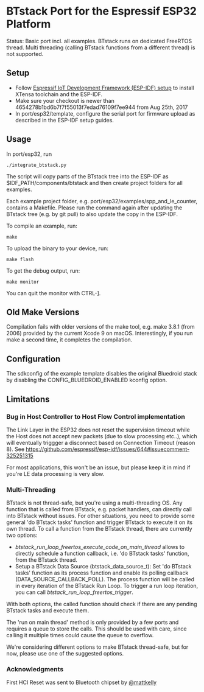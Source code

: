 # BTstack Port for the Espressif ESP32 Platform

Status: Basic port incl. all examples. BTstack runs on dedicated FreeRTOS thread. Multi threading (calling BTstack functions from a different thread) is not supported.

## Setup

- Follow [Espressif IoT Development Framework (ESP-IDF) setup](https://github.com/espressif/esp-idf) to install XTensa toolchain and the ESP-IDF. 
- Make sure your checkout is newer than 4654278b1bd6b7f7f55013f7edad76109f7ee944 from Aug 25th, 2017
- In port/esp32/template, configure the serial port for firmware upload as described in the ESP-IDF setup guides.

## Usage

In port/esp32, run

	./integrate_btstack.py

The script will copy parts of the BTstack tree into the ESP-IDF as $IDF_PATH/components/btstack and then create project folders for all examples.

Each example project folder, e.g. port/esp32/examples/spp_and_le_counter, contains a Makefile. Please run the command again after updating the BTstack tree (e.g. by git pull) to also update the copy in the ESP-IDF.

To compile an example, run:

	make


To upload the binary to your device, run:

	make flash


To get the debug output, run:

	make monitor

You can quit the monitor with CTRL-].

## Old Make Versions

Compilation fails with older versions of the make tool, e.g. make 3.8.1 (from 2006) provided by the current Xcode 9 on macOS.
Interestingly, if you run make a second time, it completes the compilation.

## Configuration

The sdkconfig of the example template disables the original Bluedroid stack by disabling the CONFIG_BLUEDROID_ENABLED kconfig option.

## Limitations

### Bug in Host Controller to Host Flow Control implementation
The Link Layer in the ESP32 does not reset the supervision timeout while the Host does not accept new packets (due to slow processing etc..), which will eventually triggger a disconnect based on Connection Timeout (reason 8). See https://github.com/espressif/esp-idf/issues/644#issuecomment-325251315 

For most applications, this won't be an issue, but please keep it in mind if you're LE data processing is very slow.

### Multi-Threading

BTstack is not thread-safe, but you're using a multi-threading OS. Any function that is called from BTstack, e.g. packet handlers, can directly call into BTstack without issues. For other situations, you need to provide some general 'do BTstack tasks' function and trigger BTstack to execute it on its own thread.
To call a function from the BTstack thread, there are currently two options:

- *btstack_run_loop_freertos_execute_code_on_main_thread* allows to directly schedule a function callback, i.e. 'do BTstack tasks' function, from the BTstack thread.
- Setup a BTstack Data Source (btstack_data_source_t):
 Set 'do BTstack tasks' function as its process function and enable its polling callback (DATA_SOURCE_CALLBACK_POLL). The process function will be called in every iteration of the BTstack Run Loop. To trigger a run loop iteration, you can call *btstack_run_loop_freertos_trigger*.

With both options, the called function should check if there are any pending BTstack tasks and execute them.

The 'run on main thread' method is only provided by a few ports and requires a queue to store the calls. This should be used with care, since calling it multiple times could cause the queue to overflow.

We're considering different options to make BTstack thread-safe, but for now, please use one of the suggested options.

### Acknowledgments

First HCI Reset was sent to Bluetooth chipset by [@mattkelly](https://github.com/mattkelly)
